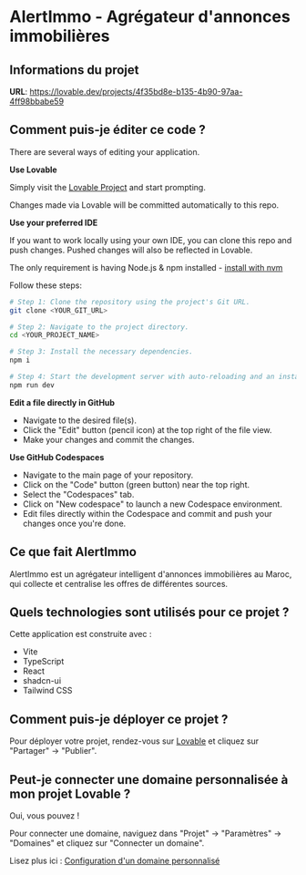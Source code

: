 # AlertImmo - Agrégateur d'annonces immobilières

## Informations du projet

**URL**: https://lovable.dev/projects/4f35bd8e-b135-4b90-97aa-4ff98bbabe59

## Comment puis-je éditer ce code ?

There are several ways of editing your application.

**Use Lovable**

Simply visit the [Lovable Project](https://lovable.dev/projects/4f35bd8e-b135-4b90-97aa-4ff98bbabe59) and start prompting.

Changes made via Lovable will be committed automatically to this repo.

**Use your preferred IDE**

If you want to work locally using your own IDE, you can clone this repo and push changes. Pushed changes will also be reflected in Lovable.

The only requirement is having Node.js & npm installed - [install with nvm](https://github.com/nvm-sh/nvm#installing-and-updating)

Follow these steps:

```sh
# Step 1: Clone the repository using the project's Git URL.
git clone <YOUR_GIT_URL>

# Step 2: Navigate to the project directory.
cd <YOUR_PROJECT_NAME>

# Step 3: Install the necessary dependencies.
npm i

# Step 4: Start the development server with auto-reloading and an instant preview.
npm run dev
```

**Edit a file directly in GitHub**

- Navigate to the desired file(s).
- Click the "Edit" button (pencil icon) at the top right of the file view.
- Make your changes and commit the changes.

**Use GitHub Codespaces**

- Navigate to the main page of your repository.
- Click on the "Code" button (green button) near the top right.
- Select the "Codespaces" tab.
- Click on "New codespace" to launch a new Codespace environment.
- Edit files directly within the Codespace and commit and push your changes once you're done.

## Ce que fait AlertImmo

AlertImmo est un agrégateur intelligent d'annonces immobilières au Maroc, qui collecte et centralise les offres de différentes sources.

## Quels technologies sont utilisés pour ce projet ?

Cette application est construite avec :

- Vite
- TypeScript
- React
- shadcn-ui
- Tailwind CSS

## Comment puis-je déployer ce projet ?

Pour déployer votre projet, rendez-vous sur [Lovable](https://lovable.dev/projects/4f35bd8e-b135-4b90-97aa-4ff98bbabe59) et cliquez sur "Partager" -> "Publier".

## Peut-je connecter une domaine personnalisée à mon projet Lovable ?

Oui, vous pouvez !

Pour connecter une domaine, naviguez dans "Projet" -> "Paramètres" -> "Domaines" et cliquez sur "Connecter un domaine".

Lisez plus ici : [Configuration d'un domaine personnalisé](https://docs.lovable.dev/tips-tricks/custom-domain#step-by-step-guide)
